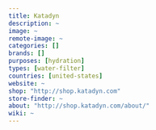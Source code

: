 ```yaml
---
title: Katadyn
description: ~
image: ~
remote-image: ~
categories: []
brands: []
purposes: [hydration]
types: [water-filter]
countries: [united-states]
website: ~
shop: "http://shop.katadyn.com"
store-finder: ~
about: "http://shop.katadyn.com/about/"
wiki: ~
---
```

